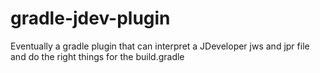 gradle-jdev-plugin
==================

Eventually a gradle plugin that can interpret a JDeveloper jws and jpr file and do the right things for the build.gradle  
